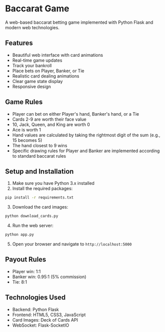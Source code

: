 # Baccarat Game

A web-based baccarat betting game implemented with Python Flask and modern web technologies.

## Features
- Beautiful web interface with card animations
- Real-time game updates
- Track your bankroll
- Place bets on Player, Banker, or Tie
- Realistic card dealing animations
- Clear game state display
- Responsive design

## Game Rules
- Player can bet on either Player's hand, Banker's hand, or a Tie
- Cards 2-9 are worth their face value
- 10, Jack, Queen, and King are worth 0
- Ace is worth 1
- Hand values are calculated by taking the rightmost digit of the sum (e.g., 15 becomes 5)
- The hand closest to 9 wins
- Specific drawing rules for Player and Banker are implemented according to standard baccarat rules

## Setup and Installation
1. Make sure you have Python 3.x installed
2. Install the required packages:
```bash
pip install -r requirements.txt
```
3. Download the card images:
```bash
python download_cards.py
```
4. Run the web server:
```bash
python app.py
```
5. Open your browser and navigate to `http://localhost:5000`

## Payout Rules
- Player win: 1:1
- Banker win: 0.95:1 (5% commission)
- Tie: 8:1

## Technologies Used
- Backend: Python Flask
- Frontend: HTML5, CSS3, JavaScript
- Card Images: Deck of Cards API
- WebSocket: Flask-SocketIO 